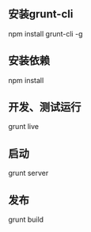 
## 安装grunt-cli
npm install grunt-cli -g

## 安装依赖
npm install  

## 开发、测试运行
grunt live

## 启动
grunt server 

## 发布
grunt build